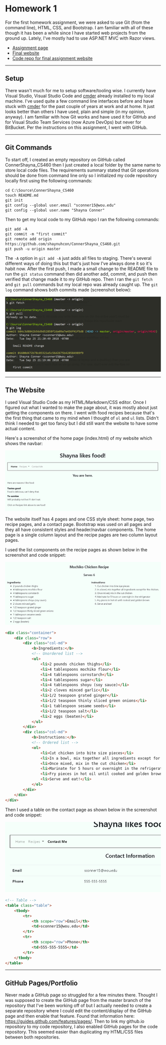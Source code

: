 # Homework 1
For the first homework assignment, we were asked to use Git (from the command line), HTML, CSS, and Bootstrap. I am familiar with all of these though it has been a while since I have started web projects from the ground up. Lately, I've mostly had to use ASP.NET MVC with Razor views. 

* [Assignment page](http://www.wou.edu/~morses/classes/cs46x/assignments/HW1.html)
* [Final website](https://shaynuhcon.github.io/ConnerShayna_CS460/HW1/index.html)
* [Code repo for final assignment website](https://github.com/shaynuhcon/ConnerShayna_CS460/tree/master/HW1)

---

## Setup
There wasn't much for me to setup software/tooling wise. I currently have Visual Studio, Visual Studio Code and [cmder](http://cmder.net/) already installed to my local machine. I've used quite a few command line interfaces before and have stuck with [cmder](http://cmder.net/) for the past couple of years at work and at home. It just looks better than others I have used, plain and simple  (in my opinion, anyway). I am familiar with how Git works and have used it for GitHub and for Visual Studio Team Services (now Azure DevOps) but never for BitBucket. Per the instructions on this assignment, I went with GitHub.  

---

## Git Commands
To start off, I created an empty repository on GitHub called ConnerShayna_CS460 then I just created a local folder by the same name to store local code files. The requirements summary stated that Git operations should be done from command line only so I initialized my code repository locally first using the following commands:

```
cd C:\Source\ConnerShayna_CS460
touch README.md
git init
git config --global user.email "sconner15@wou.edu"
git config --global user.name "Shayna Conner"
```

Then to get my local code to my GitHub repo I ran the following commands:

```
git add -A
git commit -m "first commit"
git remote add origin https://github.com/shaynuhcon/ConnerShayna_CS460.git
git push -u origin master
```

The ```-A``` option in ```git add -A``` just adds all files to staging. There's several different ways of doing this but that's just how I've always done it so it's habit now. After the first push, I made a small change to the README file to run the ```git status``` command then did another add, commit, and push then verified that change made it to my GitHub repo. Then I ran the ```git fetch``` and ```git pull``` commands but my local repo was already caught up. The ```git log``` command shows both commits made (screenshot below):

![git log](gitlog.png)

---

## The Website

I used Visual Studio Code as my HTML/Markdown/CSS editor. Once I figured out what I wanted to make the page about, it was mostly about just getting the components on there. I went with food recipes because that's the first thing that came to my mind when I thought of ```ol``` and ```ul``` lists. Didn't think I needed to get too fancy but I did still want the website to have some actual content.

Here's a screenshot of the home page (index.html) of my website which shows the navbar:

![Home page](homepage.PNG)

The website itself has 4 pages and one CSS style sheet: home page, two recipe pages, and a contact page. Bootstrap was used on all pages and they all have consistent styles and header/navbar components. The home page is a single column layout and the recipe pages are two column layout pages. 

I used the list components on the recipe pages as shown below in the screenshot and code snippet:

![Ordered and unordered list](recipepage.PNG)

```html
<div class="container">
    <div class="row">
        <div class="col-md">
            <b>Ingredients:</b>
            <!-- Unordered list -->
            <ul>
                <li>2 pounds chicken thighs</li>
                <li>4 tablespoons mochiko flour</li>
                <li>4 tablespoons cornstarch</li>
                <li>4 tablespoons sugar</li>
                <li>4 tablespoons shoyu (soy sauce)</li>
                <li>2 cloves minced garlic</li>
                <li>1/2 teaspoon grated ginger</li>
                <li>1/2 teaspoon thinly sliced green onions</li>
                <li>1 tablespoon sesame seeds</li>
                <li>1/2 teaspoon salt</li>
                <li>2 eggs (beaten)</li>
            </ul>
        </div>
        <div class="col-md">
            <b>Instructions:</b>
            <!-- Ordered list -->
            <ol>
                <li>Cut chicken into bite size pieces</li>
                <li>In a bowl, mix together all ingredients except for the chicken.</li>
                <li>Once mixed, mix in the cut chicken</li>
                <li>Marinate for 5 hours or overnight in the refrigerator</li>
                <li>Fry pieces in hot oil until cooked and golden brown</li>
                <li>Serve and eat!</li>
            </ol>
        </div>
    </div>
</div>
``` 

Then I used a table on the contact page as shown below in the screenshot and code snippet:

![Table](contactpage.PNG)

```html
<!-- Table -->
<table class="table">
    <tbody>
        <tr>
            <th scope="row">Email</th>
            <td>sconner15@wou.edu</td>
        </tr>
        <tr>
            <th scope="row">Phone</th>
            <td>555-555-5555</td>
        </tr>
    </tbody>
</table>
 ```

 ---           

## GitHub Pages/Portfolio
Never made a GitHub page so struggled for a few minutes there. Thought I was supposed to create the GitHub page from the master branch of the repository that I've been working off of but I actually needed to create a separate repository where I could edit the content/display of the GitHub page and then enable that feature. Found that information here: https://guides.github.com/features/pages/. Then to link my github.io repository to my code repository, I also enabled GitHub pages for the code repository. This seemed easier than duplicating my HTML/CSS files between both repositories. 
